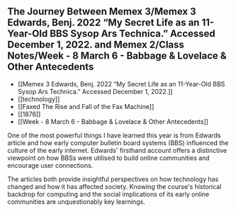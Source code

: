 ## The Journey Between Memex 3/Memex 3 Edwards, Benj. 2022 “My Secret Life as an 11-Year-Old BBS Sysop  Ars Technica.” Accessed December 1, 2022. and Memex 2/Class Notes/Week - 8 March 6 - Babbage & Lovelace & Other Antecedents
- [[Memex 3 Edwards, Benj. 2022 “My Secret Life as an 11-Year-Old BBS Sysop  Ars Technica.” Accessed December 1, 2022.]]
- [[technology]]
- [[Faxed The Rise and Fall of the Fax Machine]]
- [[1876]]
- [[Week - 8 March 6 - Babbage & Lovelace & Other Antecedents]]

One of the most powerful things I have learned this year is from Edwards article and how early computer bulletin board systems (BBS) influenced the culture of the early internet. Edwards' firsthand account offers a distinctive viewpoint on how BBSs were utilised to build online communities and encourage user connections.

The articles both provide insightful perspectives on how technology has changed and how it has affected society. Knowing the course's historical backdrop for computing and the social implications of its early online communities are unquestionably key learnings.
